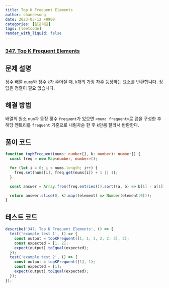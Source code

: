 ```yaml
---
title: Top K Frequent Elements
author: chaneesong
date: 2023-03-12 +0900
categories: [알고리즘]
tags: [leetcode]
render_with_liquid: false
---
```


### [347. Top K Frequent Elements](https://leetcode.com/problems/top-k-frequent-elements/)

## 문제 설명

정수 배열 `nums`와 정수 `k`가 주어질 때, `k`개의 가장 자주 등장하는 요소를 반환합니다. 정답은 정렬이 필요 없습니다.

## 해결 방법

배열의 원소 `num`과 등장 횟수 `frequent`가 있으면 `<num: frequent>`로 맵을 구성한 후 해당 엔트리를 `frequent` 기준으로 내림차순 한 후 `k`만큼 잘라서 반환한다.

## 풀이 코드

```typescript
function topKFrequent(nums: number[], k: number): number[] {
  const freq = new Map<number, number>();

  for (let i = 0; i < nums.length; i++) {
    freq.set(nums[i], freq.get(nums[i]) + 1 || 1);
  }

  const answer = Array.from(freq.entries()).sort((a, b) => b[1] - a[1]);

  return answer.slice(0, k).map((element) => Number(element[0]));
}

```

## 테스트 코드

```typescript
describe('347. Top K Frequent Elements', () => {
  test('example test 1', () => {
    const output = topKFrequent([1, 1, 1, 2, 2, 3], 2);
    const expected = [1, 2];
    expect(output).toEqual(expected);
  });
  test('example test 2', () => {
    const output = topKFrequent([1], 1);
    const expected = [1];
    expect(output).toEqual(expected);
  });
});
```
